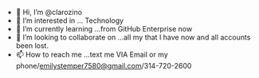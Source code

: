 - 👋 Hi, I’m @clarozino
- 👀 I’m interested in ... Technology
- 🌱 I’m currently learning ...from GitHub Enterprise now
- 💞️ I’m looking to collaborate on ...all my that I have now and all accounts been lost.
- 📫 How to reach me ...text me VIA Email or my phone/emilystemper7580@gmail.com/314-720-2600

<!---
clarozino411/clarozino411 is a ✨ special ✨ repository because its `README.md` (this file) appears on your GitHub profile.
You can click the Preview link to take a look at your changes.
--->
